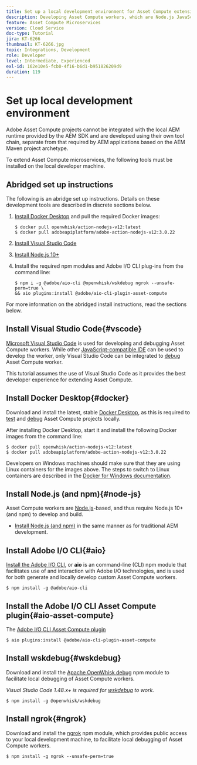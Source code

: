 ```yaml
---
title: Set up a local development environment for Asset Compute extensibility
description: Developing Asset Compute workers, which are Node.js JavaScript applications, require specific development tooling that differs from traditional AEM development, ranging from Node.js and various npm modules to Docker Desktop and Microsoft Visual Studio Code.
feature: Asset Compute Microservices
version: Cloud Service
doc-type: Tutorial
jira: KT-6266
thumbnail: KT-6266.jpg
topic: Integrations, Development
role: Developer
level: Intermediate, Experienced
exl-id: 162e10e5-fcb0-4f16-b6d1-b951826209d9
duration: 119
---
```

# Set up local development environment

Adobe Asset Compute projects cannot be integrated with the local AEM runtime provided by the AEM SDK and are developed using their own tool chain, separate from that required by AEM applications based on the AEM Maven project archetype.

To extend Asset Compute microservices, the following tools must be installed on the local developer machine.

## Abridged set up instructions

The following is an abridge set up instructions. Details on these development tools are described in discrete sections below.

1. [Install Docker Desktop](https://www.docker.com/products/docker-desktop) and pull the required Docker images:

    ```
    $ docker pull openwhisk/action-nodejs-v12:latest
    $ docker pull adobeapiplatform/adobe-action-nodejs-v12:3.0.22
    ```

1. [Install Visual Studio Code](https://code.visualstudio.com/download)
1. [Install Node.js 10+](../../local-development-environment/development-tools.md#node-js)
1.  Install the required npm modules and Adobe I/O CLI plug-ins from the command line:

    ```
    $ npm i -g @adobe/aio-cli @openwhisk/wskdebug ngrok --unsafe-perm=true \
    && aio plugins:install @adobe/aio-cli-plugin-asset-compute
    ```

For more information on the abridged install instructions, read the sections below.

## Install Visual Studio Code{#vscode}

[Microsoft Visual Studio Code](https://code.visualstudio.com/download) is used for developing and debugging Asset Compute workers. While other [JavaScript-compatible IDE](../../local-development-environment/development-tools.md#set-up-the-development-ide) can be used to develop the worker, only Visual Studio Code can be integrated to [debug](../test-debug/debug.md) Asset Compute worker.

This tutorial assumes the use of Visual Studio Code as it provides the best developer experience for extending Asset Compute.

## Install Docker Desktop{#docker}

Download and install the latest, stable [Docker Desktop](https://www.docker.com/products/docker-desktop), as this is required to [test](../test-debug/test.md) and [debug](../test-debug/debug.md) Asset Compute projects locally.

After installing Docker Desktop, start it and install the following Docker images from the command line:

```
$ docker pull openwhisk/action-nodejs-v12:latest
$ docker pull adobeapiplatform/adobe-action-nodejs-v12:3.0.22
```

Developers on Windows machines should make sure that they are using Linux containers for the images above. The steps to switch to Linux containers are described in the [Docker for Windows documentation](https://docs.docker.com/docker-for-windows/).

## Install Node.js (and npm){#node-js}

Asset Compute workers are [Node.js](https://nodejs.org/)-based, and thus require Node.js 10+ (and npm) to develop and build.

+ [Install Node.js (and npm)](../../local-development-environment/development-tools.md#node-js) in the same manner as for traditional AEM development.

## Install Adobe I/O CLI{#aio}

[Install the Adobe I/O CLI](../../local-development-environment/development-tools.md#aio-cli), or __aio__ is an command-line (CLI) npm module that facilitates use of and interaction with Adobe I/O technologies, and is used for both generate and locally develop custom Asset Compute workers. 

```
$ npm install -g @adobe/aio-cli
```

## Install the Adobe I/O CLI Asset Compute plugin{#aio-asset-compute}

The [Adobe I/O CLI Asset Compute plugin](https://github.com/adobe/aio-cli-plugin-asset-compute)

```
$ aio plugins:install @adobe/aio-cli-plugin-asset-compute
```

## Install wskdebug{#wskdebug}

Download and install the [Apache OpenWhisk debug](https://www.npmjs.com/package/@openwhisk/wskdebug) npm module to facilitate local debugging of Asset Compute workers.

_Visual Studio Code 1.48.x+ is required for [wskdebug](#wskdebug) to work._

```
$ npm install -g @openwhisk/wskdebug
```

## Install ngrok{#ngrok}

Download and install the [ngrok](https://www.npmjs.com/package/ngrok) npm module, which provides public access to your local development machine, to facilitate local debugging of Asset Compute workers.

```
$ npm install -g ngrok --unsafe-perm=true
```
